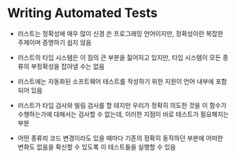 # Writing Automated Tests

- 러스트는 정확성에 매우 많이 신경 쓴 프로그래밍 언어이지만, 정확성이란 복잡한 주제이며 증명하기 쉽지 않음
- 러스트의 타입 시스템은 이 짐의 큰 부분을 짊어지고 있지만, 타입 시스템이 모든 종류의 부정확성을 잡아낼 수는 없음
- 러스트에는 자동화된 소프트웨어 테스트를 작성하기 위한 지원이 언어 내부에 포함되어 있음

- 러스트가 타입 검사와 빌림 검사를 할 테지만 우리가 정확히 의도한 것을 이 함수가 수행하는가에 대해서는 검사할 수 없는데, 이러한 지점이 바로 테스트가 필요해지는 부분

- 어떤 종류릐 코드 변경이라도 있을 때마다 기존의 정확히 동작하던 부분에 어떠한 변화도 없음을 확신할 수 있도록 이 테스트들을 실행할 수 있음

